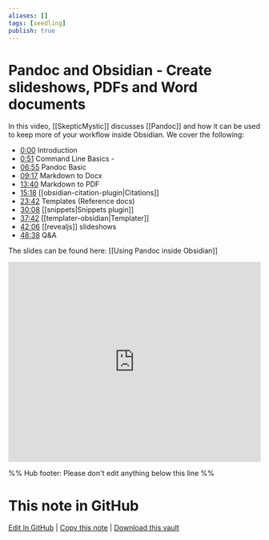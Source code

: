 ```yaml
---
aliases: []
tags: [seedling]
publish: true
---
```


# Pandoc and Obsidian - Create slideshows, PDFs and Word documents

In this video, [[SkepticMystic]] discusses [[Pandoc]] and how it can be used to keep more of your workflow inside Obsidian. We cover the following:

- [0:00](https://youtube.com/watch?v=yYZiO6CVtj8&t=0s) Introduction
- [0:51](https://youtube.com/watch?v=yYZiO6CVtj8&t=51s) Command Line Basics -
- [06:55](https://youtube.com/watch?v=yYZiO6CVtj8&t=415s) Pandoc Basic
- [09:17](https://youtube.com/watch?v=yYZiO6CVtj8&t=557s) Markdown to Docx
- [13:40](https://youtube.com/watch?v=yYZiO6CVtj8&t=820s) Markdown to PDF
- [15:18](https://youtube.com/watch?v=yYZiO6CVtj8&t=918s) [[obsidian-citation-plugin|Citations]]
- [23:42](https://youtube.com/watch?v=yYZiO6CVtj8&t=1422s) Templates (Reference docs)
- [30:08](https://youtube.com/watch?v=yYZiO6CVtj8&t=1808s) [[snippets|Snippets plugin]]
- [37:42](https://youtube.com/watch?v=yYZiO6CVtj8&t=2262s) [[templater-obsidian|Templater]]
- [42:06](https://youtube.com/watch?v=yYZiO6CVtj8&t=2526s) [[revealjs]] slideshows
- [48:38](https://youtube.com/watch?v=yYZiO6CVtj8&t=2918s) Q&A

The slides can be found here: [[Using Pandoc inside Obsidian]]

<iframe width="100%" height="400px" src="https://www.youtube.com/embed/yYZiO6CVtj8" title="YouTube video player" frameborder="0" allow="accelerometer; autoplay; clipboard-write; encrypted-media; gyroscope; picture-in-picture" allowfullscreen></iframe>

%% Hub footer: Please don't edit anything below this line %%

# This note in GitHub

<span class="git-footer">[Edit In GitHub](https://github.dev/obsidian-community/obsidian-hub/blob/main/04%20-%20Guides%2C%20Workflows%2C%20%26%20Courses/Community%20Talks/YT%20-%20Pandoc%20and%20Obsidian%20-%20Create%20slideshows%2C%20PDFs%20and%20Word%20documents.md "git-hub-edit-note") | [Copy this note](https://raw.githubusercontent.com/obsidian-community/obsidian-hub/main/04%20-%20Guides%2C%20Workflows%2C%20%26%20Courses/Community%20Talks/YT%20-%20Pandoc%20and%20Obsidian%20-%20Create%20slideshows%2C%20PDFs%20and%20Word%20documents.md "git-hub-copy-note") | [Download this vault](https://github.com/obsidian-community/obsidian-hub/archive/refs/heads/main.zip "git-hub-download-vault") </span>
